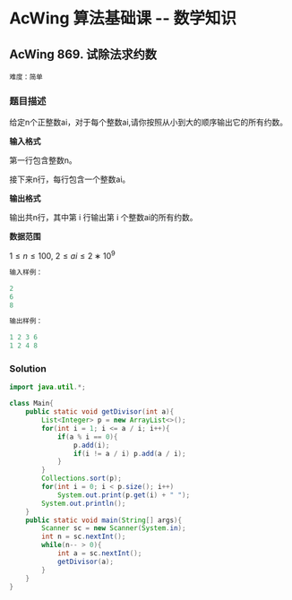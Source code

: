 # AcWing 算法基础课 -- 数学知识

## AcWing 869. 试除法求约数 

`难度：简单`

### 题目描述

给定n个正整数ai，对于每个整数ai,请你按照从小到大的顺序输出它的所有约数。

**输入格式**

第一行包含整数n。

接下来n行，每行包含一个整数ai。

**输出格式**

输出共n行，其中第 i 行输出第 i 个整数ai的所有约数。

**数据范围**

$1≤n≤100,$
$2≤ai≤2∗10^9$

```r
输入样例：

2
6
8

输出样例：

1 2 3 6 
1 2 4 8 
```

### Solution

```java
import java.util.*;

class Main{
    public static void getDivisor(int a){
        List<Integer> p = new ArrayList<>();
        for(int i = 1; i <= a / i; i++){
            if(a % i == 0){
                p.add(i);
                if(i != a / i) p.add(a / i);
            }
        }
        Collections.sort(p);
        for(int i = 0; i < p.size(); i++)
            System.out.print(p.get(i) + " ");
        System.out.println();
    }
    public static void main(String[] args){
        Scanner sc = new Scanner(System.in);
        int n = sc.nextInt();
        while(n-- > 0){
            int a = sc.nextInt();
            getDivisor(a);
        }
    }
}
```
